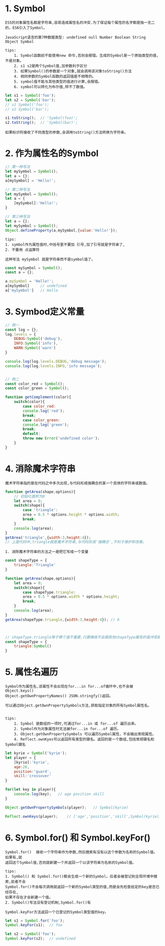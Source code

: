 
# 1. Symbol

    ES5的对象属性名都是字符串,容易造成属性名的冲突.为了保证每个属性的名字都是独一无二的，ES6引入了Symbol。

    JavaScript语言的第7种数据类型: undefined null Number Boolean String Object Symbol

    tips: 
        1. Symbol函数前不能使用new 命令,否则会报错。生成的Symbol是一个原始类型的值,不是对象。
        2. s1 s2是两个Symbol值,加参数利于区分
        3. 如果Symbol()的参数是一个对象,就会调用该对象toString()方法
        4. 相同参数的Symbol函数的返回值是不相等的。
        5. symbol值不能与其他类型的值进行计算,会报错。
        6. symbol可以转化为布尔值,转不了数值。

```js
let s1 = Symbol('foo');
let s2 = Symbol('bar');
// s1 Symbol('foo');
// s2 Symbol('bar'); 

s1.toString();  // 'Symbol(foo)';
s2.toString();  // 'Symbol(bar)';
```

    如果标识符接收了不同类型的参数,会调用toString()方法转换为字符串。

# 2. 作为属性名的Symbol

```js
// 第一种写法
let mySymbol = Symbol();
let a = {};
a[mySymbol] = 'Hello!';

// 第二种写法
let mySymbol = Symbol();
let a = {
    [mySymbol]:'Hello!';
}

// 第三种写法
let a = {};
let mySymbol = Symbol();
Object.defineProperty(a,mySymbol,{value:'Hello!'});
```
    tips:
    1. symbol作为属性值时,中括号里不要加 引号,加了引号就是字符串了,
    2. 不要用 点运算符

    这种写法 mySymbol 就是字符串而不是symbol值了。
```js
const mySymbol = Symbol();
const a = {};

a.mySymbol = 'Hello!';
a[mySymbol]     // undefined
a['mySymbol']   // Hello 
```

# 3. Symbod定义常量

```js
// 例一
const log = {};
log.levels = {
    DEBUG:Symbol('debug'),
    INFO:Symbol('info'),
    WARN:Symbol('warn')
}

console.log(log.levels.DEBUG,'debug message');
console.log(log.levels.INFO,'info message');


// 例二
const color_red = Symbol();
const color_green = Symbol();

function getComplement(color){
    switch(color){
        case color_red:
        console.log('red');
        break;
        case color_green:
        console.log('green');
        break;
        default:
        throw new Error('undefined color');
    }
}
```

# 4. 消除魔术字符串

    魔术字符串指的是在代码之中多次出现,与代码形成强耦合的某一个具体的字符串或数值。

```js
function getArea(shape,options){
    // 初始化面积为0
    let area = 0;
    switch(shape){
        case 'triangle':
        area = 0.5 * options.height * options.width;
        break;
    }
    console.log(area);
}
getArea('triangle',{width:3,height:4}); 
// 上面代码中,triangle就是魔术字符串,与代码形成'强耦合',不利于维护和改善。
```

    1. 消除魔术字符串的方法之一是把它写成一个变量
```js
const shapeType = {
    triangle:'Triangle'
}

function getArea(shape,options){
    let area = 0;
    switch(shape){
        case shapeType.triangle:
        area = 0.5 * options.width * options.height;
        break;
    }
    console.log(area);
}
getArea(shapeType.triangle,{width:3,height:4}); // 6



// shapeType.triangle等于哪个值不重要,只要确保不会跟其他shapeType属性的值冲突即可。
const shapeType = {
    triangle:Symbol()
}
```

# 5. 属性名遍历

    Symbol作为属性名,该属性不会出现在for...in for...of循环中,也不会被Object.keys()
    Object.getOwnPropertyNames() JSON.stringfy()返回。

    可以通过Object.getOwnPropertySymbols方法,获取指定对象的所有Symbol属性名。


    tips: 
        1. Symbol 是数组的一项时,可通过for...in 或 for...of 遍历出来。
        2. Symbol作为对象属性时无法被for...in for...of 遍历。
        3. Object.getOwnPropertySymbols 可以遍历Symbol属性，不会输出常规属性。
        4. Reflect.ownKyes可以返回所有类型的键名。返回的是一个数组,包括常规键名和Symbol键名

```js
let kyrie = Symbol('kyrie');
let player = {
    [kyrie]:'kyrie',
    age:26,
    position:'guard',
    skill:'crossover'
}

for(let key in player){
    console.log(key);   // age position skill
}

Object.getOwnPropertySymbols(player);   // Symbol(kyrie)

Reflect.ownKeys(player);    // ['age','position','skill',Symbol(kyrie)] 
```

# 6. Symbol.for() 和 Symbol.keyFor()

    Symbol.for()  接收一个字符串作为参数,然后搜索有没有以这个参数为名称的Symbol值。如果有,就
    返回这个Symbol值,否则就新建一个并返回一个以该字符串为名称的Symbol值。

    tips:
    1. Symbol() 和 Symbol.for()都会生成一个新的Symbol。后者会被登记到全局环境中搜索,前者不会
    Symbol.for()不会每次调用就返回一个新的Symbol类型的值,而是会先检查给定的key是否已经存在,
    如果不存在才会新建一个值。
    2. Symbol()写法没有登记机制,Symbol.for()有

    Symbol.keyFor方法返回一个已登记的Symbol类型值的key。
```js
let s1 = Symbol.for('foo');
Symbol.keyFor(s1);  // foo

let s2 = Symbol('foo');
Symbol.keyFor(s2);  // undefined
```

